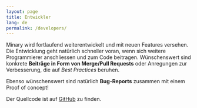 ```yaml
---
layout: page
title: Entwickler
lang: de
permalink: /developers/
---
```


Minary wird fortlaufend weiterentwickelt und mit neuen Features versehen. 
Die Entwicklung geht natürlich schneller voran, wenn sich weitere Programmierer
anschliessen und zum Code beitragen. Wünschenswert sind konkrete **Beiträge in Form von Merge/Pull Requests** oder Anregungen zur Verbesserung, die auf _Best Practices_ beruhen.

Ebenso wünschenswert sind natürlich **Bug-Reports** zusammen mit einem Proof of concept!


Der Quellcode ist auf [GitHub](https://github.com/minary) zu finden.
